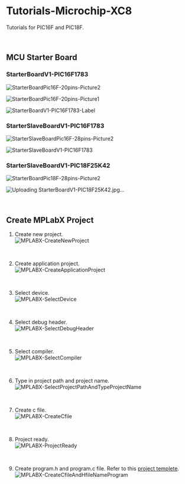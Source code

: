 # Tutorials-Microchip-XC8

Tutorials for PIC16F and PIC18F.

<br/>

## MCU Starter Board

### StarterBoardV1-PIC16F1783
![StarterBoardPic16F-20pins-Picture2](https://github.com/user-attachments/assets/ccdb4411-6129-4de9-bf6c-6f39d80e865e)

![StarterBoardPic16F-20pins-Picture1](https://github.com/user-attachments/assets/6970f0fa-cc0c-43e6-b1a1-52112272362e)

![StarterBoardV1-PIC16F1783-Label](https://github.com/user-attachments/assets/e017fddd-864e-4a6a-9fe5-d9f9d61d401e)
<br/>

### StarterSlaveBoardV1-PIC16F1783
![StarterSlaveBoardPic16F-28pins-Picture2](https://github.com/user-attachments/assets/14482de0-7603-4c7e-a8bc-1965ab40165b)

![StarterSlaveBoardV1-PIC16F1783](https://github.com/user-attachments/assets/54ebe080-48ca-43b3-a7d1-47ad9548a908)
<br/>

### StarterSlaveBoardV1-PIC18F25K42
![StarterBoardPic18F-28pins-Picture2](https://github.com/user-attachments/assets/27508998-f04e-4b24-9998-0849dbb4914c)

![Uploading StarterBoardV1-PIC18F25K42.jpg…]()
<br/>

<br/>

## Create MPLabX Project

1.  Create new project.<br/>
![MPLABX-CreateNewProject](https://github.com/user-attachments/assets/0bf2c85f-e732-49f7-ab3e-7218e977fa6a)
<br/>

2.  Create application project.<br/>
![MPLABX-CreateApplicationProject](https://github.com/user-attachments/assets/77ae0672-62be-43c0-ab13-d5b309b05ee6)
<br/>

3.  Select device.<br/>
![MPLABX-SelectDevice](https://github.com/user-attachments/assets/853961ad-b1cf-4326-894e-7fe67de09041)
<br/>

4.  Select debug header.<br/>
![MPLABX-SelectDebugHeader](https://github.com/user-attachments/assets/e7e06360-b977-4dc7-8f7d-0c58e778b018)
<br/>

5.  Select compiler.<br/>
![MPLABX-SelectCompiler](https://github.com/user-attachments/assets/2a6ccd8c-bded-4d3b-b273-336acda9f1a5)
<br/>

6.  Type in project path and project name.<br/>
![MPLABX-SelectProjectPathAndTypeProjectName](https://github.com/user-attachments/assets/d8076379-4e76-4cc9-b2c3-818d7c383f97)
<br/>

7.  Create c file.<br/>
![MPLABX-CreateCfile](https://github.com/user-attachments/assets/58a4bcf4-0438-4892-ba84-d0eb92e45cfb)
<br/>

8.  Project ready.<br/>
![MPLABX-ProjectReady](https://github.com/user-attachments/assets/c0b7f01b-b76a-4e31-8ed1-c7734a2006d7)
<br/>

9. Create program.h and program.c file. Refer to this [project templete](https://github.com/i9Workshop/Project-Template-StarterBoardV1-PIC16F1783).<br/>
![MPLABX-CreateCfileAndHfileNameProgram](https://github.com/user-attachments/assets/c73b1822-95db-45fd-8e4f-c57ad7862ceb)
<br/>

<br/>
